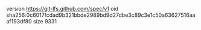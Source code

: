 version https://git-lfs.github.com/spec/v1
oid sha256:0c6017fcdad9b321bbde2989bd9d27dbe3c89c3e1c50a63627516aaaf193df80
size 9331
